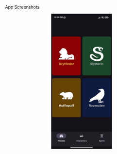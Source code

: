 App Screenshots
<p align="center">
  <img src="screenshots/houses.jpg" alt="App Screenshot" width="200">
</p>
